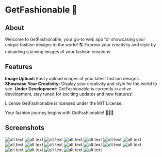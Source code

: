 # GetFashionable 💎

## About

Welcome to GetFashionable, your go-to web app for showcasing your unique fashion designs to the world! 🌎 Express your creativity and style by uploading stunning images of your fashion creations.

## Features

**Image Upload:** Easily upload images of your latest fashion designs.
**Showcase Your Creativity:** Display your creativity and style for the world to see.
**Under Development:** GetFashionable is currently in active development, stay tuned for exciting updates and new features!

License
GetFashionable is licensed under the MIT License.

Your fashion journey begins with GetFashionable! 💃🕺✨

## Screenshots

![alt text](screenshots/16.png)
![alt text](screenshots/1.png)
![alt text](screenshots/11.png)
![alt text](screenshots/12.png)
![alt text](screenshots/14.png)
![alt text](screenshots/15.png)
![alt text](screenshots/6.png)
![alt text](screenshots/7.png)
![alt text](screenshots/8.png)
![alt text](screenshots/9.png)
![alt text](screenshots/5.png)
![alt text](screenshots/2.png)
![alt text](screenshots/3.png)
![alt text](screenshots/4.png)
![alt text](screenshots/10.png)
![alt text](screenshots/13.png)
![alt text](screenshots/18.png)
![alt text](screenshots/17.png)
![alt text](screenshots/19.png)
